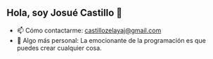 ## Hola, soy Josué Castillo 👋

<!--
**I-Fog/I-Fog** is a ✨ _special_ ✨ repository because its `README.md` (this file) appears on your GitHub profile.

Here are some ideas to get you started:

- 🔭 I’m currently working on ...
- 🌱 I’m currently learning ...
- 👯 I’m looking to collaborate on ...
- 🤔 I’m looking for help with ...
- 💬 Ask me about ...
- 📫 How to reach me: ...
- 😄 Pronouns: ...
- ⚡ Fun fact: ...
-->

- 📫 Cómo contactarme: castillozelayaj@gmail.com
- 🧐 Algo más personal: La emocionante de la programación es que puedes crear cualquier cosa.
